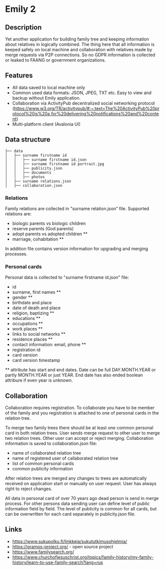 # Emily 2

## Description

Yet another application for building family tree and keeping information about relatives in logically combined. The thing here that all information is keeped safely on local machine and collaboration with relatives made by merge requests via P2P connections. So no GDPR information is collected or leaked to FAANG or government organizations.

## Features
- All data saved to local machine only
- Common used data formats: JSON, JPEG, TXT etc. Easy to view and backup without Emily application.
- Collaboration via ActivityPub decentralized social networking protocol (https://www.w3.org/TR/activitypub/#:~:text=The%20ActivityPub%20protocol%20is%20a,for%20delivering%20notifications%20and%20content)
- Multi-platform client (Avalonia UI)

## Data structure

    ├── data
    │   ├── surname firstname id
    │   │   ├── surname firstname id.json
    │   │   ├── surname firstname id portrait.jpg
    │   │   ├── publicity.json
    │   │   ├── documents
    │   │   ├── photos
    │   ├── surname relations.json
    │   ├── collaboration.json

### Relations
Family relations are collected in "surname relation.json" file. Supported relations are:
- biologic parents vs biologic children
- reserve parents (God parents)
- adopt parents vs adopted children **
- marriage, cohabitation **

In addition file contains version information for upgrading and merging processes.

### Personal cards
Personal data is collected to "surname firstname id.json" file:
- id
- surname, first names **
- gender **
- birthdate and place
- date of death and place
- religion, baptizing **
- educations **
- occupations **
- work places **
- links to social networks **
- residence places **
- contact information: email, phone **
- registration id
- card version
- card version timestamp

** attribute has start and end dates. Date can be full DAY.MONTH.YEAR or partly MONTH.YEAR or just YEAR. End date has also ended boolean attribure if even year is unknown.

## Collaboration
Collaboration requires registration. To collaborate you have to be member of the family and you registration is attached to one of personal cards in the relation tree.

To merge two family trees there should be at least one common personal card in both relation trees. User sends merge request to other user to merge two relation trees. Other user can accept or reject merging. Collaboration information is saved to collaboration.json file:
- name of collaborated relation tree
- name of registered user of callaborated relation tree
- list of common personal cards
- common publicity information

After relation trees are merged any changes to trees are automatically received on application start or manually on user request. User has always right to reject changes.

All data in personal card of over 70 years ago dead person is send in merge process. For other persons data sending user can define level of public information field by field. The level of publicity is common for all cards, but can be overwritten for each card separately in publicity.json file.

## Links
- https://www.sukupolku.fi/linkkeja/sukututkimusohjelmia/
- https://gramps-project.org/ - open source project
- https://www.familysearch.org/
- https://www.churchofjesuschrist.org/topics/family-history/my-family-history/learn-to-use-family-search?lang=rus